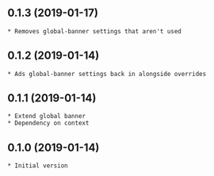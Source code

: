 ## 0.1.3 (2019-01-17)
	* Removes global-banner settings that aren't used

## 0.1.2 (2019-01-14)
	* Ads global-banner settings back in alongside overrides

## 0.1.1 (2019-01-14)
	* Extend global banner
	* Dependency on context

## 0.1.0 (2019-01-14)
	* Initial version
